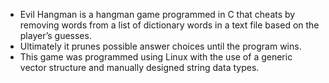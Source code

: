 -	Evil Hangman is a hangman game programmed in C that cheats by removing words from a list of dictionary words in a text file based on the player’s guesses.
-	Ultimately it prunes possible answer choices until the program wins.
-	This game was programmed using Linux with the use of a generic vector structure and manually designed string data types.
